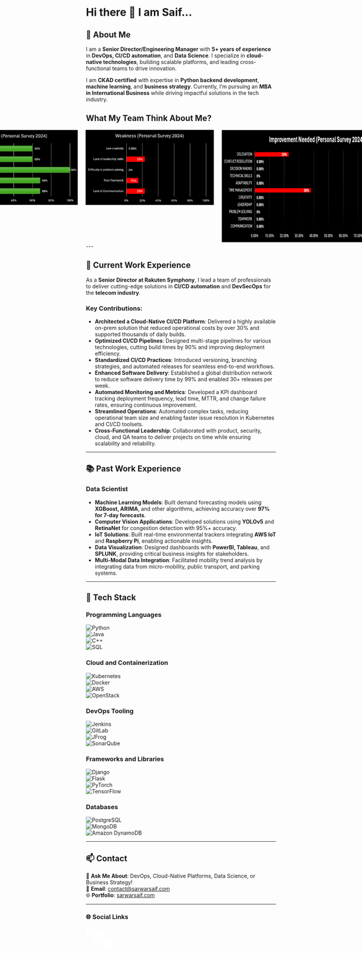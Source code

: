 # Hi there 👋 I am Saif...  

## 🚀 About Me  
I am a **Senior Director/Engineering Manager** with **5+ years of experience** in **DevOps, CI/CD automation**, and **Data Science**. I specialize in **cloud-native technologies**, building scalable platforms, and leading cross-functional teams to drive innovation.  

I am **CKAD certified** with expertise in **Python backend development**, **machine learning**, and **business strategy**. Currently, I’m pursuing an **MBA in International Business** while driving impactful solutions in the tech industry.  

## What My Team Think About Me?

<div style="display: flex; justify-content: center; gap: 20px;">
  <img src="personal_survey_strenght_2024.png" alt="Strength"height="200"/>
  <img src="personal_survey_weakness_2024.png" alt="Weakness" height="200" />
  <img src="personal_survey_improvement_2024.png" alt="Improvments Needed" height="300" />
</div>
---

## 🌟 Current Work Experience  

As a **Senior Director at Rakuten Symphony**, I lead a team of professionals to deliver cutting-edge solutions in **CI/CD automation** and **DevSecOps** for the **telecom industry**.  

### Key Contributions:  
- **Architected a Cloud-Native CI/CD Platform**: Delivered a highly available on-prem solution that reduced operational costs by over 30% and supported thousands of daily builds.  
- **Optimized CI/CD Pipelines**: Designed multi-stage pipelines for various technologies, cutting build times by 90% and improving deployment efficiency.  
- **Standardized CI/CD Practices**: Introduced versioning, branching strategies, and automated releases for seamless end-to-end workflows.  
- **Enhanced Software Delivery**: Established a global distribution network to reduce software delivery time by 99% and enabled 30+ releases per week.  
- **Automated Monitoring and Metrics**: Developed a KPI dashboard tracking deployment frequency, lead time, MTTR, and change failure rates, ensuring continuous improvement.  
- **Streamlined Operations**: Automated complex tasks, reducing operational team size and enabling faster issue resolution in Kubernetes and CI/CD toolsets.  
- **Cross-Functional Leadership**: Collaborated with product, security, cloud, and QA teams to deliver projects on time while ensuring scalability and reliability.  

---

## 📚 Past Work Experience  

### **Data Scientist**  
- **Machine Learning Models**: Built demand forecasting models using **XGBoost, ARIMA**, and other algorithms, achieving accuracy over **97% for 7-day forecasts**.  
- **Computer Vision Applications**: Developed solutions using **YOLOv5** and **RetinaNet** for congestion detection with 95%+ accuracy.  
- **IoT Solutions**: Built real-time environmental trackers integrating **AWS IoT** and **Raspberry Pi**, enabling actionable insights.  
- **Data Visualization**: Designed dashboards with **PowerBI, Tableau**, and **SPLUNK**, providing critical business insights for stakeholders.  
- **Multi-Modal Data Integration**: Facilitated mobility trend analysis by integrating data from micro-mobility, public transport, and parking systems.  

---

## 🔧 Tech Stack  

### **Programming Languages**  
![Python](https://img.shields.io/badge/-Python-000?&logo=Python)  
![Java](https://img.shields.io/badge/-Java-000?&logo=Java)  
![C++](https://img.shields.io/badge/-C++-000?&logo=C%2b%2b)  
![SQL](https://img.shields.io/badge/-SQL-000?&logo=MySQL)  

### **Cloud and Containerization**  
![Kubernetes](https://img.shields.io/badge/-Kubernetes-000?&logo=Kubernetes)  
![Docker](https://img.shields.io/badge/-Docker-000?&logo=Docker)  
![AWS](https://img.shields.io/badge/-AWS-000?&logo=Amazon-AWS)  
![OpenStack](https://img.shields.io/badge/-OpenStack-000?&logo=OpenStack)  

### **DevOps Tooling**  
![Jenkins](https://img.shields.io/badge/-Jenkins-000?&logo=Jenkins)  
![GitLab](https://img.shields.io/badge/-GitLab-000?&logo=GitLab)  
![JFrog](https://img.shields.io/badge/-JFrog-000?&logo=JFrog)  
![SonarQube](https://img.shields.io/badge/-SonarQube-000?&logo=SonarQube)  

### **Frameworks and Libraries**  
![Django](https://img.shields.io/badge/-Django-000?&logo=Django)  
![Flask](https://img.shields.io/badge/-Flask-000?&logo=Flask)  
![PyTorch](https://img.shields.io/badge/-PyTorch-000?&logo=PyTorch)  
![TensorFlow](https://img.shields.io/badge/-TensorFlow-000?&logo=TensorFlow)  

### **Databases**  
![PostgreSQL](https://img.shields.io/badge/-PostgreSQL-000?&logo=PostgreSQL)  
![MongoDB](https://img.shields.io/badge/-MongoDB-000?&logo=MongoDB)  
![Amazon DynamoDB](https://img.shields.io/badge/-DynamoDB-000?&logo=Amazon-DynamoDB)  

---

## 📫 Contact  
💬 **Ask Me About**: DevOps, Cloud-Native Platforms, Data Science, or Business Strategy!  
📧 **Email**: [contact@sarwarsaif.com](mailto:contact@sarwarsaif.com)  
🌐 **Portfolio**: [sarwarsaif.com](https://www.sarwarsaif.com)  

---

### 🌐 Social Links  
<a href="https://linkedin.com/in/sarwarsaif" target="_blank"><img align="left" alt="LinkedIn" width="22px" src="https://github.com/Aakarsh-B/trying-repos/blob/master/linkedin.svg" /></a>  
<a href="https://www.instagram.com/sarwar.mugdho/" target="_blank"><img align="left" alt="Instagram" width="22px" src="https://github.com/Aakarsh-B/trying-repos/blob/master/insta.svg" /></a>  
<a href="https://twitter.com/SarwarSaif3" target="_blank"><img align="left" alt="Twitter" width="22px" src="https://github.com/Aakarsh-B/trying-repos/blob/master/twitter.svg" /></a>  
